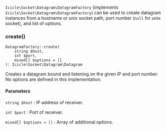 `Icicle\Socket\Datagram\DatagramFactory` (implements `Icicle\Socket\Datagram\DatagramFactory`) can be used to create datagram instances from a hostname or unix socket path, port number (`null` for unix socket), and list of options.

### create()

    DatagramFactory::create(
        string $host,
        int $port,
        mixed[] $options = []
    ): Icicle\Socket\Datagram\Datagram

Creates a datagram bound and listening on the given IP and port number. No options are defined in this implementation.

#### Parameters
`string $host`
:   IP address of receiver.

`int $port`
:   Port of receiver.

`mixed[] $options = []`
:   Array of additional options.
